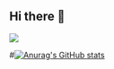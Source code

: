 ## Hi there 👋

![](http://github-profile-summary-cards.vercel.app/api/cards/profile-details?username=RedondoMA&theme=slateorange) 

#[![Anurag's GitHub stats](https://github-readme-stats.vercel.app/api?username=RedondoMA)](https://github.com/RedondoMA/github-readme-stats)
<!--
**RedondoMA/RedondoMA** is a ✨ _special_ ✨ repository because its `README.md` (this file) appears on your GitHub profile.

Here are some ideas to get you started:

- 🔭 I’m currently working on ...
- 🌱 I’m currently learning ...
- 👯 I’m looking to collaborate on ...
- 🤔 I’m looking for help with ...
- 💬 Ask me about ...
- 📫 How to reach me: ...
- 😄 Pronouns: ...
- ⚡ Fun fact: ...
-->
